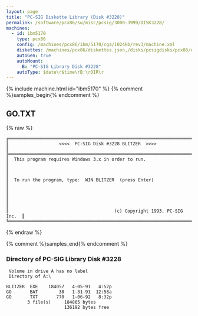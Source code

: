 ```yaml
---
layout: page
title: "PC-SIG Diskette Library (Disk #3228)"
permalink: /software/pcx86/sw/misc/pcsig/3000-3999/DISK3228/
machines:
  - id: ibm5170
    type: pcx86
    config: /machines/pcx86/ibm/5170/cga/1024kb/rev3/machine.xml
    diskettes: /machines/pcx86/diskettes.json,/disks/pcsigdisks/pcx86/diskettes.json
    autoGen: true
    autoMount:
      B: "PC-SIG Library Disk #3228"
    autoType: $date\r$time\rB:\rDIR\r
---
```


{% include machine.html id="ibm5170" %}
{% comment %}samples_begin{% endcomment %}

## GO.TXT

{% raw %}
```
╔═════════════════════════════════════════════════════════════════════════╗
║                   <<<<  PC-SIG Disk #3228 BLITZER  >>>>                 ║
╠═════════════════════════════════════════════════════════════════════════╣
║  This program requires Windows 3.x in order to run.                     ║
║                                                                         ║
║  To run the program, type:  WIN BLITZER  (press Enter)                  ║
║                                                                         ║
║                                                                         ║
║                                        (c) Copyright 1993, PC-SIG Inc.  ║
╚═════════════════════════════════════════════════════════════════════════╝
```
{% endraw %}

{% comment %}samples_end{% endcomment %}

### Directory of PC-SIG Library Disk #3228

     Volume in drive A has no label
     Directory of A:\

    BLITZER  EXE    184057   4-05-91   4:52p
    GO       BAT        38   1-31-91  12:58a
    GO       TXT       770   1-06-92   8:32p
            3 file(s)     184865 bytes
                          136192 bytes free
